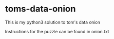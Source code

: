 # toms-data-onion
This is my python3 solution to tom's data onion

Instructions for the puzzle can be found in onion.txt
